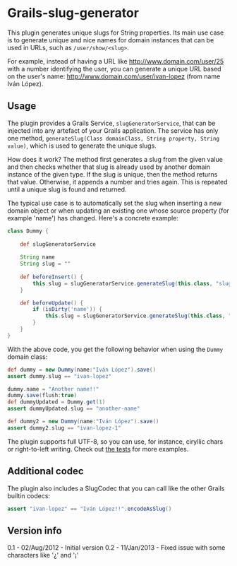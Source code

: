 Grails-slug-generator
=====================

This plugin generates unique slugs for String properties. Its main use case is to generate unique and nice names for domain instances that can be used in URLs, such as `/user/show/<slug>`.

For example, instead of having a URL like http://www.domain.com/user/25 with a number identifying the user, you can generate a unique URL based on the user's name: http://www.domain.com/user/ivan-lopez (from name Iván López).

Usage
-----

The plugin provides a Grails Service, `slugGeneratorService`, that can be injected into any artefact of your Grails application. The service has only one method, `generateSlug(Class domainClass, String property, String value)`, which is used to generate the unique slugs.

How does it work? The method first generates a slug from the given value and then checks whether that slug is already used by another domain instance of the given type. If the slug is unique, then the method returns that value. Otherwise, it appends a number and tries again. This is repeated until a unique slug is found and returned.

The typical use case is to automatically set the slug when inserting a new domain object or when updating an existing one whose source property (for example 'name') has changed. Here's a concrete example:

``` groovy
class Dummy {
    
    def slugGeneratorService
    
    String name
    String slug = ""
    
    def beforeInsert() {
        this.slug = slugGeneratorService.generateSlug(this.class, "slug", name)
    }

    def beforeUpdate() {
        if (isDirty('name')) {
            this.slug = slugGeneratorService.generateSlug(this.class, "slug", name)
        }
    }
}
```

With the above code, you get the following behavior when using the `Dummy` domain class:
``` groovy
def dummy = new Dummy(name:"Iván López").save()
assert dummy.slug == "ivan-lopez"

dummy.name = "Another name!!"
dummy.save(flush:true)
def dummyUpdated = Dummy.get(1)
assert dummyUpdated.slug == "another-name"

def dummy2 = new Dummy(name:"Iván López").save()
assert dummy2.slug == "ivan-lopez-1"
```

The plugin supports full UTF-8, so you can use, for instance, ciryllic chars or right-to-left writing. Check out [the tests](https://github.com/lmivan/grails-slug-generator/blob/master/test/integration/grails/plugins/SlugGeneratorTests.groovy) for more examples.

Additional codec
----------------

The plugin also includes a SlugCodec that you can call like the other Grails builtin codecs:

``` groovy
assert "ivan-lopez" == "Iván López!!".encodeAsSlug()
```

Version info
------------
0.1 - 02/Aug/2012 - Initial version
0.2 - 11/Jan/2013 - Fixed issue with some characters like '¿' and '¡'